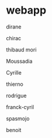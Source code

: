 # webapp

dirane

chirac	

thibaud mori

Moussadia

Cyrille

thierno

rodrigue

franck-cyril

spasmojo

benoit
